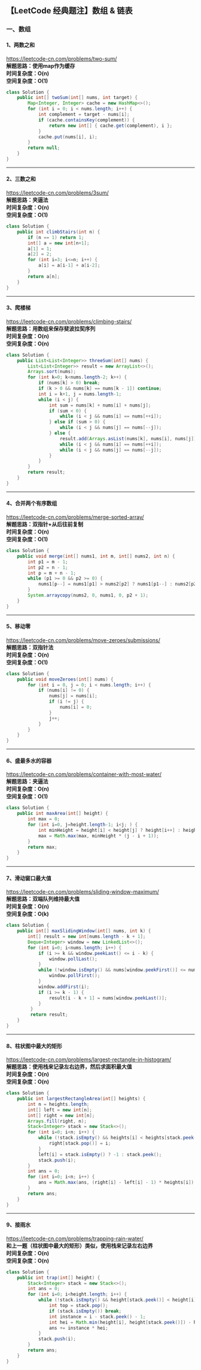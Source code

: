 ## 【LeetCode 经典题注】数组 & 链表
### 一、数组
#### 1、两数之和
https://leetcode-cn.com/problems/two-sum/
<br/>**解题思路：使用map作为缓存
<br/>时间复杂度：O(n)
<br/>空间复杂度：O(1)**
```java
class Solution {
    public int[] twoSum(int[] nums, int target) {
        Map<Integer, Integer> cache = new HashMap<>();
        for (int i = 0; i < nums.length; i++) {
            int complement = target - nums[i];
            if (cache.containsKey(complement)) {
                return new int[] { cache.get(complement), i };
            }
            cache.put(nums[i], i);
        }
        return null;
    }
}
```
----
#### 2、三数之和
https://leetcode-cn.com/problems/3sum/
<br/>**解题思路：夹逼法
<br/>时间复杂度：O(n)
<br/>空间复杂度：O(1)**
```java
class Solution {
    public int climbStairs(int n) {
        if (n == 1) return 1;
        int[] a = new int[n+1];
        a[1] = 1;
        a[2] = 2;
        for (int i=3; i<=n; i++) {
            a[i] = a[i-1] + a[i-2];
        }
        return a[n];
    }
}
```
----
#### 3、爬楼梯
https://leetcode-cn.com/problems/climbing-stairs/
<br/>**解题思路：用数组来保存斐波拉契序列
<br/>时间复杂度：O(n)
<br/>空间复杂度：O(n)**
```java
class Solution {
    public List<List<Integer>> threeSum(int[] nums) {
        List<List<Integer>> result = new ArrayList<>();
        Arrays.sort(nums);
        for (int k=0; k<nums.length-2; k++) {
            if (nums[k] > 0) break;
            if (k > 0 && nums[k] == nums[k - 1]) continue;
            int i = k+1, j = nums.length-1;
            while (i < j) {
                int sum = nums[k] + nums[i] + nums[j];
                if (sum < 0) {
                    while (i < j && nums[i] == nums[++i]);
                } else if (sum > 0) {
                    while (i < j && nums[j] == nums[--j]);
                } else {
                    result.add(Arrays.asList(nums[k], nums[i], nums[j]));
                    while (i < j && nums[i] == nums[++i]);
                    while (i < j && nums[j] == nums[--j]);
                }
            }
        }
        return result;
    }
}
```
----
#### 4、合并两个有序数组
https://leetcode-cn.com/problems/merge-sorted-array/
<br/>**解题思路：双指针+从后往前复制
<br/>时间复杂度：O(n)
<br/>空间复杂度：O(1)**
```java
class Solution {
    public void merge(int[] nums1, int m, int[] nums2, int n) {
        int p1 = m - 1;
        int p2 = n - 1;
        int p = m + n - 1;
        while (p1 >= 0 && p2 >= 0) {
            nums1[p--] = nums1[p1] > nums2[p2] ? nums1[p1--] : nums2[p2--];
        }
        System.arraycopy(nums2, 0, nums1, 0, p2 + 1);
    }
}
```
----
#### 5、移动零
https://leetcode-cn.com/problems/move-zeroes/submissions/
<br/>**解题思路：双指针法
<br/>时间复杂度：O(n)
<br/>空间复杂度：O(1)**
```java
class Solution {
    public void moveZeroes(int[] nums) {
        for (int i = 0, j = 0; i < nums.length; i++) {
            if (nums[i] != 0) {
                nums[j] = nums[i];
                if (i != j) {
                    nums[i] = 0;
                }
                j++;
            }
        }
    }
}
```
----
#### 6、盛最多水的容器
https://leetcode-cn.com/problems/container-with-most-water/
<br/>**解题思路：夹逼法
<br/>时间复杂度：O(n)
<br/>空间复杂度：O(1)**
```java
class Solution {
    public int maxArea(int[] height) {
        int max = 0;
        for (int i=0, j=height.length-1; i<j; ) {
            int minHeight = height[i] < height[j] ? height[i++] : height[j--];
            max = Math.max(max, minHeight * (j - i + 1));
        }
        return max;
    }
}
```
----
#### 7、滑动窗口最大值
https://leetcode-cn.com/problems/sliding-window-maximum/
<br/>**解题思路：双端队列维持最大值
<br/>时间复杂度：O(n)
<br/>空间复杂度：O(k)**
```java
class Solution {
    public int[] maxSlidingWindow(int[] nums, int k) {
        int[] result = new int[nums.length - k + 1];
        Deque<Integer> window = new LinkedList<>();
        for (int i=0; i<nums.length; i++) {
            if (i >= k && window.peekLast() <= i - k) {
                window.pollLast();
            }
            while (!window.isEmpty() && nums[window.peekFirst()] <= nums[i]) {
                window.pollFirst();
            }
            window.addFirst(i);
            if (i >= k - 1) {
                result[i - k + 1] = nums[window.peekLast()];
            }
         }
         return result;
    }
}
```
----
#### 8、柱状图中最大的矩形
https://leetcode-cn.com/problems/largest-rectangle-in-histogram/
<br/>**解题思路：使用栈来记录左右边界，然后求面积最大值
<br/>时间复杂度：O(n)
<br/>空间复杂度：O(n)**
```java
class Solution {
    public int largestRectangleArea(int[] heights) {
        int n = heights.length;
        int[] left = new int[n];
        int[] right = new int[n];
        Arrays.fill(right, n);
        Stack<Integer> stack = new Stack<>();
        for (int i=0; i<n; i++) {
            while (!stack.isEmpty() && heights[i] < heights[stack.peek()]) {
                right[stack.pop()] = i;
            }
            left[i] = stack.isEmpty() ? -1 : stack.peek();
            stack.push(i);
        }
        int ans = 0;
        for (int i=0; i<n; i++) {
            ans = Math.max(ans, (right[i] - left[i] - 1) * heights[i]);
        }
        return ans;
    }
}
```
----
#### 9、接雨水
https://leetcode-cn.com/problems/trapping-rain-water/
<br/>**和上一题（柱状图中最大的矩形）类似，使用栈来记录左右边界
<br/>时间复杂度：O(n)
<br/>空间复杂度：O(n)**
```java
class Solution {
    public int trap(int[] height) {
        Stack<Integer> stack = new Stack<>();
        int ans = 0;
        for (int i=0; i<height.length; i++) {
            while (!stack.isEmpty() && height[stack.peek()] < height[i]) {
                int top = stack.pop();
                if (stack.isEmpty()) break;
                int instance = i - stack.peek() - 1;
                int hei = Math.min(height[i], height[stack.peek()]) - height[top];
                ans += instance * hei;
            }
            stack.push(i);
        }
        return ans;
    }
}
```